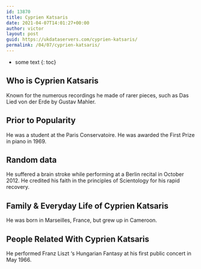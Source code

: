 ```yaml
---
id: 13870
title: Cyprien Katsaris
date: 2021-04-07T14:01:27+00:00
author: victor
layout: post
guid: https://ukdataservers.com/cyprien-katsaris/
permalink: /04/07/cyprien-katsaris/
---
```


* some text
{: toc}


## Who is Cyprien Katsaris



Known for the numerous recordings he made of rarer pieces, such as Das Lied von der Erde by Gustav Mahler.

                
                
                
## Prior to Popularity



He was a student at the Paris Conservatoire. He was awarded the First Prize in piano in 1969.

                
                
                
## Random data



He suffered a brain stroke while performing at a Berlin recital in October 2012. He credited his faith in the principles of Scientology for his rapid recovery.

                
                
                
## Family & Everyday Life of Cyprien Katsaris



He was born in Marseilles, France, but grew up in Cameroon.

                
                
                
## People Related With Cyprien Katsaris



He performed Franz Liszt &#8216;s Hungarian Fantasy at his first public concert in May 1966.

                
              
            
          
          
          